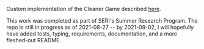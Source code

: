 Custom implementation of the Cleaner Game described [here](https://github.com/Bigpig4396/Multi-Agent-Reinforcement-Learning-Environment/blob/master/env_Cleaner/Cleaner.pdf).

This work was completed as part of SERI's Summer Research Program. The repo is still in progress as of 2021-08-27 -- by 2021-09-02, I will hopefully have added tests, typing, requirements, documentation, and a more fleshed-out README.
